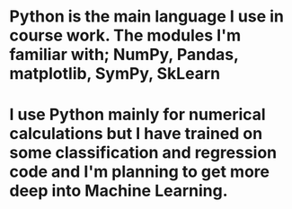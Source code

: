 # Python is the main language I use in course work. The modules I'm familiar with; NumPy, Pandas, matplotlib, SymPy, SkLearn
# I use Python mainly for numerical calculations but I have trained on some classification and regression code and I'm planning to get more deep into Machine Learning.
